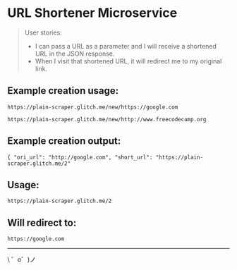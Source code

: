 URL Shortener Microservice
==========================

> User stories:
> - I can pass a URL as a parameter and I will receive a shortened URL in the JSON response.
> - When I visit that shortened URL, it will redirect me to my original link.

Example creation usage:
-----------------------

`https://plain-scraper.glitch.me/new/https://google.com`

`https://plain-scraper.glitch.me/new/http://www.freecodecamp.org`

Example creation output:
------------------------

`{ "ori_url": "http://google.com", "short_url": "https://plain-scraper.glitch.me/2"`

Usage:
------
`https://plain-scraper.glitch.me/2`

Will redirect to:
-----------------
`https://google.com`


-------------------

\ ゜o゜)ノ
